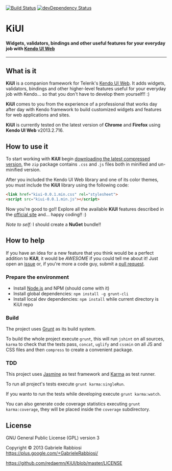 [![Build Status](https://travis-ci.org/redaemn/KiUI.png?branch=master)](https://travis-ci.org/redaemn/KiUI)
[![devDependency Status](https://david-dm.org/redaemn/KiUI/dev-status.png)](https://david-dm.org/redaemn/KiUI#info=devDependencies)

# KiUI
#### Widgets, validators, bindings and other useful features for your everyday job with [Kendo UI Web](http://www.kendoui.com/web.aspx)

***

## What is it

**KiUI** is a companion framework for Telerik's
[Kendo UI Web](http://www.kendoui.com/web.aspx). It adds widgets, validators,
bindings and other higher-level features useful for your everyday job with
Kendo... so that you don't have to develop them yourself!! :)

**KiUI** comes to you from the experience of a professional that works day after
day with Kendo framework to build customized widgets and features for web
applications and sites.

**KiUI** is currently tested on the latest version of **Chrome** and **Firefox**
using **Kendo UI Web** v2013.2.716.

## How to use it

To start working with **KiUI** begin
[downloading the latest compressed version](https://github.com/redaemn/KiUI/tree/gh-pages),
the `zip` package contains `.css` and .`js` files both in minified and
un-minified version.

After you included the Kendo UI Web library and one of its color themes, you
must include the **KiUI** library using the following code:

```html
<link href="kiui-0.0.1.min.css" rel="stylesheet">
<script src="kiui-0.0.1.min.js"></script>
```

Now you're good to go!! Explore all the available **KiUI** features described in
the [official site](http://redaemn.github.io/KiUI/) and... happy coding!! :)

*Note to self:* I should create a **NuGet** bundle!!

## How to help

If you have an idea for a new feature that you think would be a perfect addition
to **KiUI**, it would be *AWESOME* if you could tell me about it! Just open an
[issue](https://github.com/redaemn/KiUI/issues) or, if you're more a code guy,
submit a [pull request](https://github.com/redaemn/KiUI/pulls).

### Prepare the environment

* Install [Node.js](http://nodejs.org/) and NPM (should come with it)
* Install global dependencies: `npm install -g grunt-cli`
* Install local dev dependencies: `npm install` while current directory is KiUI
repo

### Build

The project uses [Grunt](http://gruntjs.com/) as its build system.

To build the whole project execute `grunt`, this will run `jshint` on all
sources, `karma` to check that the tests pass, `concat`, `uglify` and
`cssmin` on all JS and CSS files and then `compress` to create a convenient
package.

### TDD

This project uses [Jasmine](http://pivotal.github.io/jasmine/) as test framework
and [Karma](http://karma-runner.github.io) as test runner.

To run all project's tests execute `grunt karma:singleRun`.

If you wanto to run the tests while developing execute `grunt karma:watch`.

You can also generate code coverage statistics executing `grunt karma:coverage`,
they will be placed inside the `coverage` subdirectory.

## License

GNU General Public License (GPL) version 3

Copyright &copy; 2013  Gabriele Rabbiosi https://plus.google.com/+GabrieleRabbiosi/

<https://github.com/redaemn/KiUI/blob/master/LICENSE>
